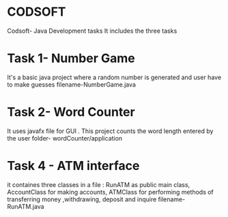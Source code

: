 # CODSOFT
Codsoft- Java Development tasks
It includes the three tasks

# Task 1- Number Game
It's a basic java project where a random number is generated and user have to make guesses
filename-NumberGame.java

# Task 2- Word Counter
It uses javafx file for GUI . This project counts the word length entered by the user
folder- wordCounter/application

# Task 4 - ATM interface
it containes three classes in a file :
  RunATM  as public main class, 
  AccountClass for making accounts, 
  ATMClass for performing methods of transferring money ,withdrawing, deposit and inquire
filename- RunATM.java
